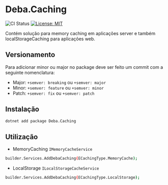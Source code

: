 # Deba.Caching

![CI Status](https://github.com/allandeba/deba.Caching/actions/workflows/publish.yml/badge.svg)
[![License: MIT](https://img.shields.io/badge/License-MIT-blue.svg)](https://github.com/allandeba/deba.Caching/blob/main/LICENSE)

Contém solução para memory caching em aplicações server e também localStorageCaching para aplicações web.

## Versionamento

Para adicionar minor ou major no package deve ser feito um commit com a seguinte nomenclatura:

- Major: `+semver: breaking` ou `+semver: major`
- Minor: `+semver: feature` ou `+semver: minor`
- Patch: `+semver: fix` ou `+semver: patch`

## Instalação

```bash
dotnet add package Deba.Caching
```

## Utilização

- MemoryCaching `IMemoryCacheService`
```bash
builder.Services.AddDebaCaching(ECachingType.MemoryCache);
```

- LocalStorage `ILocalStorageCacheService`
```bash
builder.Services.AddDebaCaching(ECachingType.LocalStorage);
```